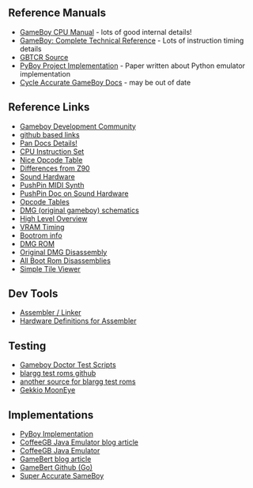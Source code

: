 

## Reference Manuals

- [GameBoy CPU Manual](GBCPUman.pdf) - lots of good internal details!
- [GameBoy: Complete Technical Reference](gbctr.pdf) - Lots of instruction timing details
- [GBTCR Source](https://github.com/Gekkio/gb-ctr)
- [PyBoy Project Implementation](PyBoy.pdf) - Paper written about Python emulator implementation
- [Cycle Accurate GameBoy Docs](TCAGBD.pdf) - may be out of date

## Reference Links

- [Gameboy Development Community](https://gbdev.io/resources.html)
- [github based links](https://github.com/gbdev/awesome-gbdev)
- [Pan Docs Details!](https://gbdev.io/pandocs/)
- [CPU Instruction Set](https://gbdev.io/pandocs/CPU_Instruction_Set.html)
- [Nice Opcode Table](https://gbdev.io/gb-opcodes/optables/)
- [Differences from Z90](http://www.z80.info/z80gboy.txt)
- [Sound Hardware](https://gbdev.gg8.se/wiki/articles/Gameboy_sound_hardware)
- [PushPin MIDI Synth](https://github.com/bwhitman/pushpin)
- [PushPin Doc on Sound Hardware](https://github.com/bwhitman/pushpin/blob/master/src/gbsound.txt)
- [Opcode Tables](https://pastraiser.com/cpu/gameboy/gameboy_opcodes.html)
- [DMG (original gameboy) schematics](https://gbdev.gg8.se/wiki/articles/DMG_Schematics)
- [High Level Overview](https://www.copetti.org/writings/consoles/game-boy/)
- [VRAM Timing](http://blog.kevtris.org/blogfiles/Nitty%20Gritty%20Gameboy%20VRAM%20Timing.txt)
- [Bootrom info](https://gbdev.gg8.se/wiki/articles/Gameboy_Bootstrap_ROM)
- [DMG ROM](https://www.neviksti.com/DMG/)
- [Original DMG Disassembly](https://www.neviksti.com/DMG/DMG_ROM.asm)
- [All Boot Rom Disassemblies](https://github.com/ISSOtm/gb-bootroms)
- [Simple Tile Viewer](https://www.huderlem.com/demos/gameboy2bpp.html)

## Dev Tools
- [Assembler / Linker](https://rgbds.gbdev.io)
- [Hardware Definitions for Assembler](https://github.com/gbdev/hardware.inc)

## Testing
- [Gameboy Doctor Test Scripts](https://github.com/robert/gameboy-doctor)
- [blargg test roms github](https://github.com/retrio/gb-test-roms)
- [another source for blargg test roms](https://gbdev.gg8.se/files/roms/blargg-gb-tests/)
- [Gekkio MoonEye](https://github.com/Gekkio/mooneye-test-suite/?tab=readme-ov-file)

## Implementations

- [PyBoy Implementation](https://github.com/Baekalfen/PyBoy)
- [CoffeeGB Java Emulator blog article](https://blog.rekawek.eu/2017/02/09/coffee-gb/)
- [CoffeeGB Java Emulator](https://github.com/trekawek/coffee-gb/)
- [GameBert blog article](https://robertheaton.com/gamebert/)
- [GameBert Github (Go)](https://github.com/robert/gamebert)
- [Super Accurate SameBoy](https://sameboy.github.io)
